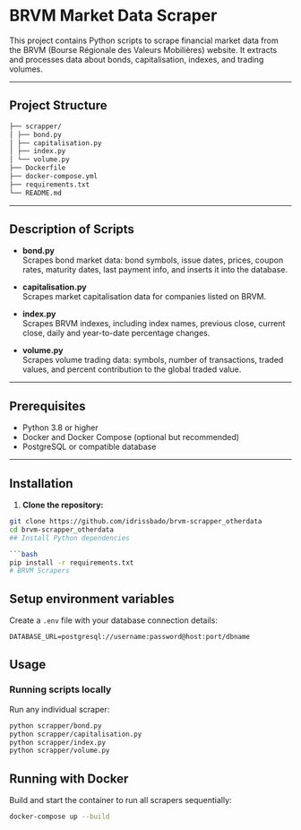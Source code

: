 # BRVM Market Data Scraper

This project contains Python scripts to scrape financial market data from the BRVM (Bourse Régionale des Valeurs Mobilières) website. It extracts and processes data about bonds, capitalisation, indexes, and trading volumes.

---

## Project Structure

```bash 
├── scrapper/
│ ├── bond.py
│ ├── capitalisation.py
│ ├── index.py
│ └── volume.py
├── Dockerfile
├── docker-compose.yml
├── requirements.txt
└── README.md
```

---

## Description of Scripts

- **bond.py**  
  Scrapes bond market data: bond symbols, issue dates, prices, coupon rates, maturity dates, last payment info, and inserts it into the database.

- **capitalisation.py**  
  Scrapes market capitalisation data for companies listed on BRVM.

- **index.py**  
  Scrapes BRVM indexes, including index names, previous close, current close, daily and year-to-date percentage changes.

- **volume.py**  
  Scrapes volume trading data: symbols, number of transactions, traded values, and percent contribution to the global traded value.

---

## Prerequisites

- Python 3.8 or higher  
- Docker and Docker Compose (optional but recommended)  
- PostgreSQL or compatible database

---

## Installation

1. **Clone the repository:**

```bash
git clone https://github.com/idrissbado/brvm-scrapper_otherdata
cd brvm-scrapper_otherdata
## Install Python dependencies

```bash
pip install -r requirements.txt
# BRVM Scrapers
```
## Setup environment variables

Create a `.env` file with your database connection details:

```env
DATABASE_URL=postgresql://username:password@host:port/dbname
```
## Usage

### Running scripts locally

Run any individual scraper:

```bash
python scrapper/bond.py
python scrapper/capitalisation.py
python scrapper/index.py
python scrapper/volume.py
```
## Running with Docker

Build and start the container to run all scrapers sequentially:

```bash
docker-compose up --build
